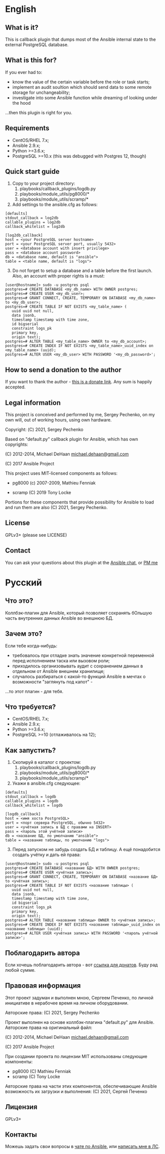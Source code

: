 # English

## What is it?

This is callback plugin that dumps most of the Ansible internal state to the external PostgreSQL database.

## What is this for?

If you ever had to:
* know the value of the certain variable before the role or task starts;
* implement an audit soultion which should send data to some remote storage for unchangeability;  
* investigate into some Ansible function while dreaming of looking under the hood 

...then this plugin is right for you.

## Requirements

* CentOS/RHEL 7.x;
* Ansible 2.9.x;
* Python >=3.6.x;
* PostgreSQL >=10.x (this was debugged with Postgres 12, though)

## Quick start guide

1. Copy to your project directory:
   1. playbooks/callback_plugins/logdb.py
   2. playbooks/module_utils/pg8000/*
   3. playbooks/module_utils/scramp/*
2. Add settings to the ansible.cfg as follows:

```
[defaults]
stdout_callback = log2db
callable_plugins = log2db
callback_whitelist = log2db

[log2db_callback]
host = <your PostgreSQL server hostname>
port = <your PostgreSQL server port, usually 5432>
user = <database account with insert privilege>
pass = <database account password>
db = <database name, default is "ansible">
table = <table name, default is "logs">
```

3. Do not forget to setup a database and a table before the first launch. 
Also, an account with proper rights is a must:

```
[user@hostname]> sudo -u postgres psql
postgres=# CREATE DATABASE <my_db_name> WITH OWNER postgres;
postgres=# CREATE USER <my_db_user>;
postgres=# GRANT CONNECT, CREATE, TEMPORARY ON DATABASE <my_db_name> to <my_db_user>;
postgres=# CREATE TABLE IF NOT EXISTS <my_table_name> (
   uuid uuid not null,
   data jsonb,
   timestamp timestamp with time zone,
   id bigserial
   constraint logs_pk
   primary key,
   origin text);
postgres=# ALTER TABLE <my_table_name> OWNER to <my_db_account>;
postgres=# CREATE INDEX IF NOT EXISTS <my_table_name>_uuid_index on <my_table_name> (uuid);
postgres=# ALTER USER <my_db_user> WITH PASSWORD '<my_db_password>';
```

## How to send a donation to the author

If you want to thank the author - [this is a donate link](https://yoomoney.ru/to/410011277351108). Any sum is happily accepted. 

## Legal information

This project is conceived and performed by me, Sergey Pechenko, on my own will, out of working hours, using own hardware. 

Copyright: (С) 2021, Sergey Pechenko

Based on "default.py" callback plugin for Ansible, which has own copyrights:

(C) 2012-2014, Michael DeHaan <michael.dehaan@gmail.com>

(C) 2017 Ansible Project

This project uses MIT-licensed components as follows: 

* pg8000 (c) 2007-2009, Mathieu Fenniak 

* scramp (C) 2019 Tony Locke 

Portions for these components that provide possibility for Ansible to load and run them are also (C) 2021, Sergey Pechenko. 

## License

GPLv3+ (please see LICENSE)

## Contact

You can ask your questions about this plugin at the [Ansible chat](https://t.me/pro_ansible), or [PM me](https://t.me/tnt4brain) 


# Русский

## Что это?

Коллбэк-плагин для Ansible, который позволяет сохранять бОльшую часть внутренних данных Ansible во внешнюю БД.

## Зачем это?

Если тебе когда-нибудь:
* требовалось при отладке знать значение конкретной переменной перед исполнением таска или вызовом роли;
* приходилось организовывать аудит с сохранением данных в отдельном от Ansible внешнем хранилище;
* случалось разбираться с какой-то функций Ansible в мечтах о возможности "заглянуть под капот" - 

...то этот плагин - для тебя.

## Что требуется?

* CentOS/RHEL 7.x;
* Ansible 2.9.x;
* Python >=3.6.x;
* PostgreSQL >=10 (отлаживалось на 12);


## Как запустить?

1. Скопируй в каталог с проектом:
   1. playbooks/callback_plugins/logdb.py
   2. playbooks/module_utils/pg8000/*
   3. playbooks/module_utils/scramp/*
2. Укажи в ansible.cfg следующее:

```
[defaults]
stdout_callback = logdb
callable_plugins = logdb
callback_whitelist = logdb

[logdb_callback]
host = <имя хоста PostgreSQL>
port = <порт сервера PostgreSQL, обычно 5432>
user = <учётная запись в БД с правами на INSERT>
pass = <пароль этой учётной записи>
db = <название БД, по умолчанию "ansible">
table = <название таблицы, по умолчанию "logs">
```

3. Перед запуском не забудь создать БД и таблицу. А ещё понадобится создать учётку и дать ей права:

```
[user@hostname]> sudo -u postgres psql
postgres=# CREATE DATABASE <название БД> WITH OWNER postgres;
postgres=# CREATE USER <учётная запись>;
postgres=# GRANT CONNECT, CREATE, TEMPORARY ON DATABASE <название БД> to <учётная запись>;
postgres=# CREATE TABLE IF NOT EXISTS <название таблицы> (
   uuid uuid not null,
   data jsonb,
   timestamp timestamp with time zone,
   id bigserial
   constraint logs_pk
   primary key,
   origin text);
postgres=# ALTER TABLE <название таблицы> OWNER to <учётная запись>;
postgres=# CREATE INDEX IF NOT EXISTS <название таблицы>_uuid_index on <название таблицы> (uuid);
postgres=# ALTER USER <учётная запись> WITH PASSWORD '<пароль учётной записи>';
```

## Поблагодарить автора

Если хочешь поблагодарить автора - вот [ссылка для донатов](https://yoomoney.ru/to/410011277351108). Буду рад любой сумме. 

## Правовая информация

Этот проект задуман и выполнен мною, Сергеем Печенко, по личной инициативе в нерабочее время на личном оборудовании. 

Авторские права: (С) 2021, Sergey Pechenko

Проект выполнен на основе коллбэк-плагина "default.py" для Ansible. Авторские права на оригинальный файл:

(C) 2012-2014, Michael DeHaan <michael.dehaan@gmail.com>

(C) 2017 Ansible Project


При создании проекта по лицензии MIT использованы следующие компоненты: 
* pg8000 (C) Mathieu Fenniak
* scramp (C) Tony Locke 

Авторские права на части этих компонентов, обеспечивающие Ansible возможность их загрузки и выполнения: (С) 2021, Сергей Печенко

## Лицензия

GPLv3+

## Контакты

Можешь задать свои вопросы в [чате по Ansible](https://t.me/pro_ansible), или [написать мне в ЛС](https://t.me/tnt4brain). 
